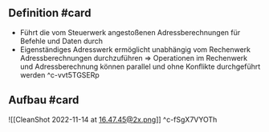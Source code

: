 ## Definition #card 
- Führt die vom Steuerwerk angestoßenen Adressberechnungen für Befehle und Daten durch
- Eigenständiges Adresswerk ermöglicht unabhängig vom Rechenwerk Adressberechnungen durchzuführen => Operationen im Rechenwerk und Adressberechnung können parallel und ohne Konflikte durchgeführt werden
^c-vvt5TGSERp

## Aufbau #card 
![[CleanShot 2022-11-14 at 16.47.45@2x.png]]
^c-fSgX7VYOTh